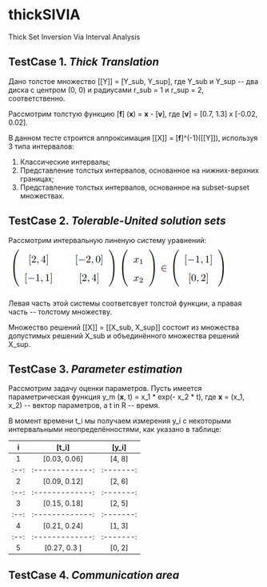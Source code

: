 # thickSIVIA
Thick Set Inversion Via Interval Analysis

## TestCase 1. *Thick Translation*
Дано толстое множество [[Y]] = [Y_sub, Y_sup], где Y_sub и Y_sup -- два диска с центром (0, 0) и радиусами r_sub = 1 и r_sup = 2, соответственно.

Рассмотрим толстую функцию [**f**] (**x**) = **x** - [**v**], где [**v**] = [0.7, 1.3] x [-0.02, 0.02].

В данном тесте строится аппроксимация [[X]] = [**f**]^(-1)([[Y]]), используя 3 типа интервалов:
1. Классические интервалы;
2. Представление толстых интервалов, основанное на нижних-верхних границах;
3. Представление толстых интервалов, основанное на subset-supset множествах.

## TestCase 2. *Tolerable-United solution sets*
Рассмотрим интервальную линеную систему уравнений:
![](https://github.com/Zhavoronkova-Alina/thickSIVIA/blob/main/TASK_testcase2.PNG?raw=true)

Левая часть этой системы соответсвует толстой функции, а правая часть -- толстому множеству.

Множество решений [[X]] = [[X_sub, X_sup]] состоит из множества допустимых решений X_sub и объединённого множества решений X_sup.

## TestCase 3. *Parameter estimation*
Рассмотрим задачу оценки параметров. Пусть имеется параметрическая функция y_m (**x**, t) = x_1 * exp(- x_2 * t), где **x** = (x_1, x_2) -- вектор параметров, а t in R -- время.

В момент времени t_i мы получаем измерения y_i с некоторыми интервальными неопределённостями, как указано в таблице:

| i  |     [t_i]     |  [y_i]  |
|:--:|:-------------:|:-------:|
| 1  | [0.03, 0.06]  | [4, 8]  |
|:--:|:-------------:|:-------:|
| 2  | [0.09, 0.12]  | [2, 6]  |
|:--:|:-------------:|:-------:|
| 3  | [0.15, 0.18]  | [2, 5]  |
|:--:|:-------------:|:-------:|
| 4  | [0.21, 0.24]  | [1, 3]  |
|:--:|:-------------:|:-------:|
| 5  | [0.27, 0.3 ]  | [0, 2]  |

## TestCase 4. *Communication area*
